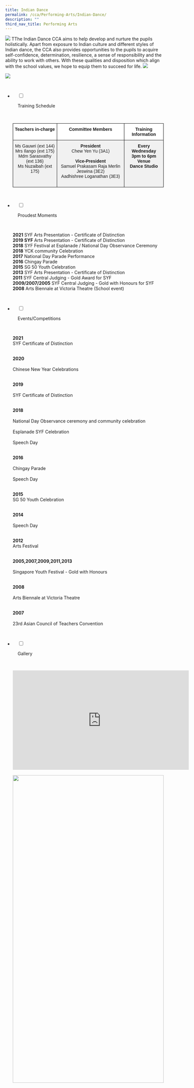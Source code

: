 ```yaml
---
title: Indian Dance
permalink: /cca/Performing-Arts/Indian-Dance/
description: ""
third_nav_title: Performing Arts
---
```

![](/images/Our%20Curriculum/Non%20Academic%20Programmes/CoCurricular%20Activities/Performing%20Arts/Indian%20Dance/I1.jpg)
TThe Indian Dance CCA aims to help develop and nurture the pupils holistically. Apart from exposure to Indian culture and different styles of Indian dance, the CCA also provides opportunities to the pupils to acquire self-confidence, determination, resilience, a sense of responsibility and the ability to work with others. With these qualities and disposition which align with the school values, we hope to equip them to succeed for life.
![](/images/Our%20Curriculum/Non%20Academic%20Programmes/CoCurricular%20Activities/Performing%20Arts/Indian%20Dance/I2.jpg)

![](/images/Our%20Curriculum/Non%20Academic%20Programmes/CoCurricular%20Activities/Performing%20Arts/Indian%20Dance/I3.jpg)


<ul class="jekyllcodex_accordion">

  <li>

    <input type="checkbox" id="accordion1">

    <label for="accordion1">Training Schedule</label>

    <div>

<p> <style type="text/css">
.tg  {border-collapse:collapse;border-spacing:0;}
.tg td{border-color:black;border-style:solid;border-width:1px;font-family:Arial, sans-serif;font-size:14px;
  overflow:hidden;padding:10px 5px;word-break:normal;}
.tg th{border-color:black;border-style:solid;border-width:1px;font-family:Arial, sans-serif;font-size:14px;
  font-weight:normal;overflow:hidden;padding:10px 5px;word-break:normal;}
.tg .tg-osv9{background-color:#F1F1F1;text-align:center;vertical-align:top}
.tg .tg-1hsk{background-color:#F1F1F1;font-weight:bold;text-align:center;vertical-align:top}
.tg .tg-9hzb{background-color:#FFF;font-weight:bold;text-align:center;vertical-align:top}
</style>
<table class="tg">
<thead>
  <tr>
    <th class="tg-9hzb">Teachers in-charge</th>
    <th class="tg-9hzb">Committee Members</th>
    <th class="tg-9hzb">Training Information</th>
  </tr>
</thead>
<tbody>
  <tr>
    <td class="tg-osv9">Ms Gauwri (ext 144)<br>Mrs Ilango (ext 175)<br>Mdm Sarasvathy (ext 136)<br>Ms Nuzaibah (ext 175)<br><br></td>
    <td class="tg-osv9"><span style="font-weight:bolder">President</span><br>Chew Yen Yu (3A1)<br><br><span style="font-weight:bolder">Vice-President</span><br>Samuel Prakasam Raja Merlin Jeswina (3E2)<br>Aadhishree Loganathan (3E3)<br><br></td>
    <td class="tg-1hsk"><span style="font-weight:bolder">Every Wednesday</span><br>3pm to 6pm<br><span style="font-weight:bolder">Venue</span><br>Dance Studio</td>
  </tr>
</tbody>
</table>
			</p>

    </div>

</li>
	<li>

    <input type="checkbox" id="accordion2">

    <label for="accordion2">Proudest Moments</label>

    <div>

<p> <b>2021</b> SYF Arts Presentation - Certificate of Distinction<br>  
				<b>2019 SYF</b> Arts Presentation - Certificate of Distinction<br>  
				<b>2018</b> SYF Festival at Esplanade / National Day Observance Ceremony<br> 
	<b>2018</b> YCK community Celebration<br>  
	<b>2017</b> National Day Parade Performance<br>  
	<b>2016</b> Chingay Parade<br>  
	<b>2015</b> SG 50 Youth Celebration<br>  
	<b>2013</b> SYF Arts Presentation - Certificate of Distinction<br>  
	<b>2011</b> SYF Central Judging - Gold Award for SYF<br>  
	<b>2009/2007/2005</b> SYF Central Judging - Gold with Honours for SYF<br>  
	<b>2008</b> Arts Biennale at Victoria Theatre (School event)
			</p>

    </div>

</li>
	
<li>

    <input type="checkbox" id="accordion3">

    <label for="accordion3">Events/Competitions</label>

    <div>

<p> <b>2021</b><br>  
SYF Certificate of Distinction<br><br>  
  
<b>2020</b><br>  
Chinese New Year Celebrations<br><br>  
  
<b>2019</b><br>   
SYF Certificate of Distinction<br><br>  
  
<b>2018</b><br>  
National Day Observance ceremony and community celebration<br>  
Esplanade SYF Celebration<br>  
Speech Day<br><br>  
  
<b>2016</b><br>  
Chingay Parade<br>  
Speech Day<br><br>
  
<b>2015</b>  
SG 50 Youth Celebration<br><br>  
  
<b>2014</b><br>  
Speech Day<br><br>  
  
<b>2012</b>  
Arts Festival<br><br>  
  
<b>2005,2007,2009,2011,2013</b><br>  
Singapore Youth Festival - Gold with Honours<br><br>  
  
<b>2008</b><br>  
Arts Biennale at Victoria Theatre<br><br>  
  
<b>2007</b><br>  
23rd Asian Council of Teachers Convention 
			</p>

    </div>

</li>
	
<li>

    <input type="checkbox" id="accordion4">

    <label for="accordion4">Gallery</label>

    <div>

<p> <iframe width="560" height="315" src="https://www.youtube.com/embed/htX9NWFgT4w" title="YouTube video player" frameborder="0" allow="accelerometer; autoplay; clipboard-write; encrypted-media; gyroscope; picture-in-picture" allowfullscreen></iframe><br><br>
			  
<img style="width:100%;height:50%" src="/images/Our%20Curriculum/Non%20Academic%20Programmes/CoCurricular%20Activities/Performing%20Arts/Indian%20Dance/I4.png">
			<img style="width:100%;height:50%" src="/images/Our%20Curriculum/Non%20Academic%20Programmes/CoCurricular%20Activities/Performing%20Arts/Indian%20Dance/I5.png">
			<img style="width:100%;height:50%" src="/images/Our%20Curriculum/Non%20Academic%20Programmes/CoCurricular%20Activities/Performing%20Arts/Indian%20Dance/I6.png">
			<img style="width:100%;height:50%" src="/images/Our%20Curriculum/Non%20Academic%20Programmes/CoCurricular%20Activities/Performing%20Arts/Indian%20Dance/I7.png">
			<img style="width:100%;height:50%" src="/images/Our%20Curriculum/Non%20Academic%20Programmes/CoCurricular%20Activities/Performing%20Arts/Indian%20Dance/I8.png">
			<img style="width:100%;height:50%" src="/images/Our%20Curriculum/Non%20Academic%20Programmes/CoCurricular%20Activities/Performing%20Arts/Indian%20Dance/I9.png"></p>

  </div>

</li>
	
	

	
</ul>